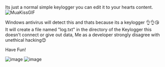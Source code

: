 Its just a normal simple keylogger you can edit it to your hearts content.![MuaKissGIF](https://user-images.githubusercontent.com/93288496/139499334-32860f7d-bbbe-4ab7-84de-996146732a39.gif)

Windows antivirus will detect this and thats because its a keylogger 👌👌😘
It will create a file named "log.txt" in the directory of the Keylogger this doesn't connect or give out data, Me as a developer strongly disagree with unethical hacking😊

Have Fun!

![image](https://user-images.githubusercontent.com/93288496/139499190-be391e92-3afb-4e67-98f1-56a165c3670b.png)      ![image](https://user-images.githubusercontent.com/93288496/139499240-560999dd-50d1-4dbe-bc55-d9b91b143c54.png)

